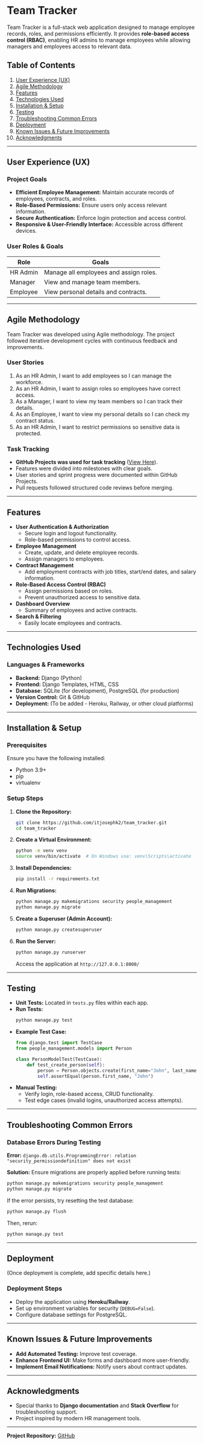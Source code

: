 # Team Tracker


Team Tracker is a full-stack web application designed to manage employee records, roles, and permissions efficiently. It provides **role-based access control (RBAC)**, enabling HR admins to manage employees while allowing managers and employees access to relevant data.

## Table of Contents

1. [User Experience (UX)](#user-experience-ux)
2. [Agile Methodology](#agile-methodology)
3. [Features](#features)
4. [Technologies Used](#technologies-used)
5. [Installation & Setup](#installation-setup)
6. [Testing](#testing)
7. [Troubleshooting Common Errors](#troubleshooting-common-errors)
8. [Deployment](#deployment)
9. [Known Issues & Future Improvements](#known-issues--future-improvements)
10. [Acknowledgments](#acknowledgments)

---

## User Experience (UX)

### **Project Goals**

- **Efficient Employee Management:** Maintain accurate records of employees, contracts, and roles.
- **Role-Based Permissions:** Ensure users only access relevant information.
- **Secure Authentication:** Enforce login protection and access control.
- **Responsive & User-Friendly Interface:** Accessible across different devices.

### **User Roles & Goals**

| Role     | Goals                                  |
| -------- | -------------------------------------- |
| HR Admin | Manage all employees and assign roles. |
| Manager  | View and manage team members.          |
| Employee | View personal details and contracts.   |

---

## Agile Methodology

Team Tracker was developed using Agile methodology. The project followed iterative development cycles with continuous feedback and improvements.

### **User Stories**
1. As an HR Admin, I want to add employees so I can manage the workforce.
2. As an HR Admin, I want to assign roles so employees have correct access.
3. As a Manager, I want to view my team members so I can track their details.
4. As an Employee, I want to view my personal details so I can check my contract status.
5. As an HR Admin, I want to restrict permissions so sensitive data is protected.

### **Task Tracking**
- **GitHub Projects was used for task tracking** ([View Here](https://github.com/itjosephk2/team_tracker/projects?query=is%3Aopen)).
- Features were divided into milestones with clear goals.
- User stories and sprint progress were documented within GitHub Projects.
- Pull requests followed structured code reviews before merging.

---

## Features

- **User Authentication & Authorization**
  - Secure login and logout functionality.
  - Role-based permissions to control access.
- **Employee Management**
  - Create, update, and delete employee records.
  - Assign managers to employees.
- **Contract Management**
  - Add employment contracts with job titles, start/end dates, and salary information.
- **Role-Based Access Control (RBAC)**
  - Assign permissions based on roles.
  - Prevent unauthorized access to sensitive data.
- **Dashboard Overview**
  - Summary of employees and active contracts.
- **Search & Filtering**
  - Easily locate employees and contracts.

---

## Technologies Used

### **Languages & Frameworks**

- **Backend:** Django (Python)
- **Frontend:** Django Templates, HTML, CSS
- **Database:** SQLite (for development), PostgreSQL (for production)
- **Version Control:** Git & GitHub
- **Deployment:** (To be added - Heroku, Railway, or other cloud platforms)

---

## Installation & Setup

### **Prerequisites**

Ensure you have the following installed:

- Python 3.9+
- pip
- virtualenv

### **Setup Steps**

1. **Clone the Repository:**

   ```bash
   git clone https://github.com/itjosephk2/team_tracker.git
   cd team_tracker
   ```

2. **Create a Virtual Environment:**

   ```bash
   python -m venv venv
   source venv/bin/activate  # On Windows use: venv\Scripts\activate
   ```

3. **Install Dependencies:**

   ```bash
   pip install -r requirements.txt
   ```

4. **Run Migrations:**

   ```bash
   python manage.py makemigrations security people_management
   python manage.py migrate
   ```

5. **Create a Superuser (Admin Account):**

   ```bash
   python manage.py createsuperuser
   ```

6. **Run the Server:**

   ```bash
   python manage.py runserver
   ```

   Access the application at `http://127.0.0.1:8000/`

---

## Testing

- **Unit Tests:** Located in `tests.py` files within each app.
- **Run Tests:**
  ```bash
  python manage.py test
  ```
- **Example Test Case:**
  ```python
  from django.test import TestCase
  from people_management.models import Person

  class PersonModelTest(TestCase):
      def test_create_person(self):
          person = Person.objects.create(first_name="John", last_name="Doe")
          self.assertEqual(person.first_name, "John")
  ```
- **Manual Testing:**
  - Verify login, role-based access, CRUD functionality.
  - Test edge cases (invalid logins, unauthorized access attempts).

---

## Troubleshooting Common Errors

### **Database Errors During Testing**
**Error:** `django.db.utils.ProgrammingError: relation "security_permissiondefinition" does not exist`

**Solution:** Ensure migrations are properly applied before running tests:
```bash
python manage.py makemigrations security people_management
python manage.py migrate
```
If the error persists, try resetting the test database:
```bash
python manage.py flush
```
Then, rerun:
```bash
python manage.py test
```

---

## Deployment

(Once deployment is complete, add specific details here.)

### **Deployment Steps**

- Deploy the application using **Heroku/Railway**.
- Set up environment variables for security (`DEBUG=False`).
- Configure database settings for PostgreSQL.

---

## Known Issues & Future Improvements

- **Add Automated Testing:** Improve test coverage.
- **Enhance Frontend UI:** Make forms and dashboard more user-friendly.
- **Implement Email Notifications:** Notify users about contract updates.

---

## Acknowledgments

- Special thanks to **Django documentation** and **Stack Overflow** for troubleshooting support.
- Project inspired by modern HR management tools.

---

**Project Repository:** [GitHub](https://github.com/itjosephk2/team_tracker)
